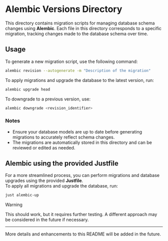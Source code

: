 # Alembic Versions Directory

This directory contains migration scripts for managing database schema changes using **Alembic**.
Each file in this directory corresponds to a specific migration, tracking changes made to the database schema over time.

## Usage

To generate a new migration script, use the following command:

```bash
alembic revision --autogenerate -m "Description of the migration"
```

To apply migrations and upgrade the database to the latest version, run:

```bash
alembic upgrade head
```

To downgrade to a previous version, use:

```bash
alembic downgrade <revision_identifier>
```

### Notes

- Ensure your database models are up to date before generating migrations to accurately reflect schema changes.
- The migrations are automatically stored in this directory and can be reviewed or edited as needed.

## Alembic using the provided Justfile

For a more streamlined process, you can perform migrations and database upgrades using the provided **Justfile**.  
To apply all migrations and upgrade the database, run:

```bash
just alembic-up
```

> [!WARNING]
> This should work, but it requires further testing. A different approach may be considered in the future if necessary.

---

More details and enhancements to this README will be added in the future.
